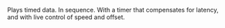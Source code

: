 Plays timed data. In sequence. With a timer that compensates for latency, and with live control of speed and offset.